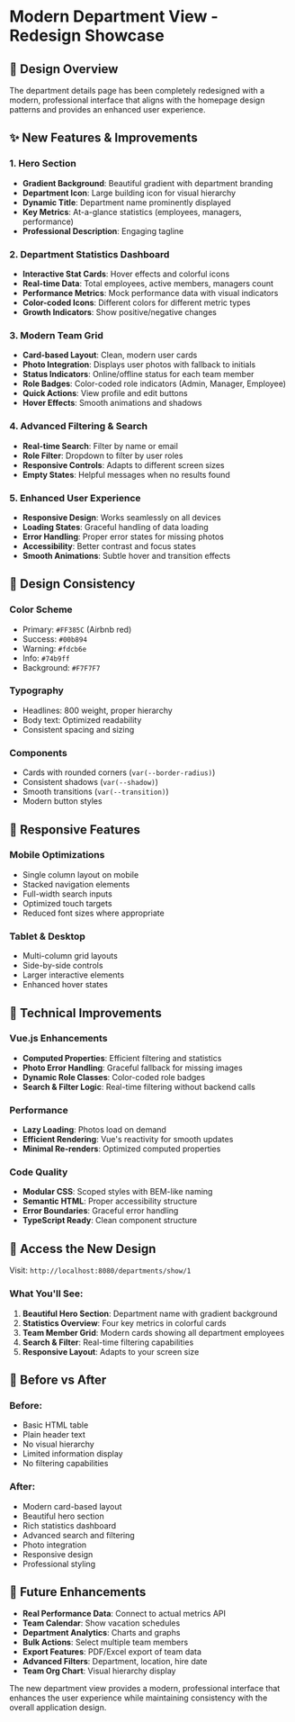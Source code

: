 # Modern Department View - Redesign Showcase

## 🎨 Design Overview

The department details page has been completely redesigned with a modern, professional interface that aligns with the homepage design patterns and provides an enhanced user experience.

## ✨ New Features & Improvements

### 1. **Hero Section**
- **Gradient Background**: Beautiful gradient with department branding
- **Department Icon**: Large building icon for visual hierarchy
- **Dynamic Title**: Department name prominently displayed
- **Key Metrics**: At-a-glance statistics (employees, managers, performance)
- **Professional Description**: Engaging tagline

### 2. **Department Statistics Dashboard**
- **Interactive Stat Cards**: Hover effects and colorful icons
- **Real-time Data**: Total employees, active members, managers count
- **Performance Metrics**: Mock performance data with visual indicators
- **Color-coded Icons**: Different colors for different metric types
- **Growth Indicators**: Show positive/negative changes

### 3. **Modern Team Grid**
- **Card-based Layout**: Clean, modern user cards
- **Photo Integration**: Displays user photos with fallback to initials
- **Status Indicators**: Online/offline status for each team member
- **Role Badges**: Color-coded role indicators (Admin, Manager, Employee)
- **Quick Actions**: View profile and edit buttons
- **Hover Effects**: Smooth animations and shadows

### 4. **Advanced Filtering & Search**
- **Real-time Search**: Filter by name or email
- **Role Filter**: Dropdown to filter by user roles
- **Responsive Controls**: Adapts to different screen sizes
- **Empty States**: Helpful messages when no results found

### 5. **Enhanced User Experience**
- **Responsive Design**: Works seamlessly on all devices
- **Loading States**: Graceful handling of data loading
- **Error Handling**: Proper error states for missing photos
- **Accessibility**: Better contrast and focus states
- **Smooth Animations**: Subtle hover and transition effects

## 🎯 Design Consistency

### **Color Scheme**
- Primary: `#FF385C` (Airbnb red)
- Success: `#00b894` 
- Warning: `#fdcb6e`
- Info: `#74b9ff`
- Background: `#F7F7F7`

### **Typography**
- Headlines: 800 weight, proper hierarchy
- Body text: Optimized readability
- Consistent spacing and sizing

### **Components**
- Cards with rounded corners (`var(--border-radius)`)
- Consistent shadows (`var(--shadow)`)
- Smooth transitions (`var(--transition)`)
- Modern button styles

## 📱 Responsive Features

### **Mobile Optimizations**
- Single column layout on mobile
- Stacked navigation elements
- Full-width search inputs
- Optimized touch targets
- Reduced font sizes where appropriate

### **Tablet & Desktop**
- Multi-column grid layouts
- Side-by-side controls
- Larger interactive elements
- Enhanced hover states

## 🔧 Technical Improvements

### **Vue.js Enhancements**
- **Computed Properties**: Efficient filtering and statistics
- **Photo Error Handling**: Graceful fallback for missing images
- **Dynamic Role Classes**: Color-coded role badges
- **Search & Filter Logic**: Real-time filtering without backend calls

### **Performance**
- **Lazy Loading**: Photos load on demand
- **Efficient Rendering**: Vue's reactivity for smooth updates
- **Minimal Re-renders**: Optimized computed properties

### **Code Quality**
- **Modular CSS**: Scoped styles with BEM-like naming
- **Semantic HTML**: Proper accessibility structure
- **Error Boundaries**: Graceful error handling
- **TypeScript Ready**: Clean component structure

## 🚀 Access the New Design

Visit: `http://localhost:8080/departments/show/1`

### **What You'll See:**

1. **Beautiful Hero Section**: Department name with gradient background
2. **Statistics Overview**: Four key metrics in colorful cards
3. **Team Member Grid**: Modern cards showing all department employees
4. **Search & Filter**: Real-time filtering capabilities
5. **Responsive Layout**: Adapts to your screen size

## 🎨 Before vs After

### **Before:**
- Basic HTML table
- Plain header text
- No visual hierarchy
- Limited information display
- No filtering capabilities

### **After:**
- Modern card-based layout
- Beautiful hero section
- Rich statistics dashboard
- Advanced search and filtering
- Photo integration
- Responsive design
- Professional styling

## 🔮 Future Enhancements

- **Real Performance Data**: Connect to actual metrics API
- **Team Calendar**: Show vacation schedules
- **Department Analytics**: Charts and graphs
- **Bulk Actions**: Select multiple team members
- **Export Features**: PDF/Excel export of team data
- **Advanced Filters**: Department, location, hire date
- **Team Org Chart**: Visual hierarchy display

The new department view provides a modern, professional interface that enhances the user experience while maintaining consistency with the overall application design. 